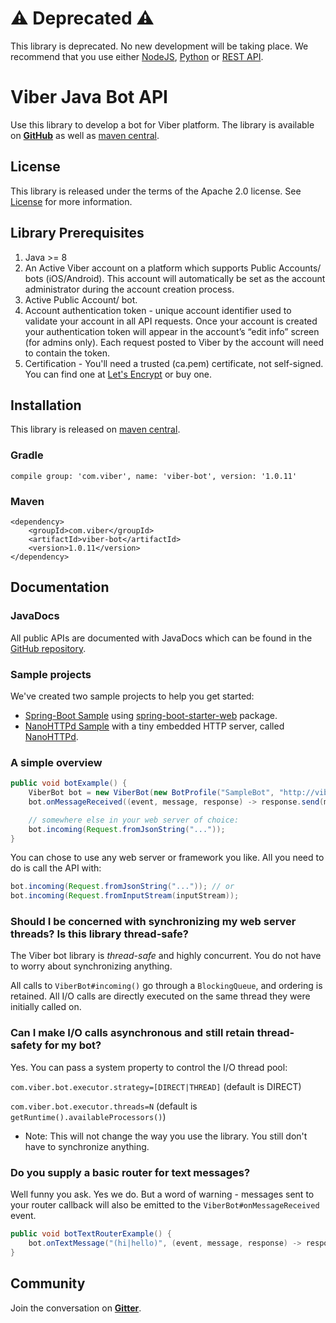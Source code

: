 # :warning: Deprecated :warning:

This library is deprecated.  No new development will be taking place. We recommend that you use either [NodeJS](https://github.com/Viber/viber-bot-node), [Python](https://github.com/Viber/viber-bot-python) or [REST API](https://developers.viber.com/docs/api/rest-bot-api/).

# Viber Java Bot API

Use this library to develop a bot for Viber platform.
The library is available on **[GitHub](https://github.com/Viber/viber-bot-java)** as well as [maven central](http://central.maven.org/maven2/com/viber/viber-bot/).

## License

This library is released under the terms of the Apache 2.0 license. See [License](https://github.com/Viber/viber-bot-java/blob/master/LICENSE.md) for more information.

## Library Prerequisites

1. Java >= 8
1. An Active Viber account on a platform which supports Public Accounts/ bots (iOS/Android). This account will automatically be set as the account administrator during the account creation process.
1. Active Public Account/ bot.
1. Account authentication token - unique account identifier used to validate your account in all API requests. Once your account is created your authentication token will appear in the account’s “edit info” screen (for admins only). Each request posted to Viber by the account will need to contain the token.
1. Certification - You'll need a trusted (ca.pem) certificate, not self-signed. You can find one at [Let's Encrypt](https://letsencrypt.org/) or buy one.

## Installation

This library is released on [maven central](http://central.maven.org/maven2/com/viber/viber-bot/).

### Gradle

```
compile group: 'com.viber', name: 'viber-bot', version: '1.0.11'
```

### Maven

```
<dependency>
    <groupId>com.viber</groupId>
    <artifactId>viber-bot</artifactId>
    <version>1.0.11</version>
</dependency>
```

## Documentation

### JavaDocs

All public APIs are documented with JavaDocs which can be found in the [GitHub repository](http://htmlpreview.github.io/?https://github.com/Viber/viber-bot-java/blob/master/docs/index.html).

### Sample projects

We've created two sample projects to help you get started:

* [Spring-Boot Sample](https://github.com/Viber/viber-bot-java/tree/master/spring-boot-sample) using [spring-boot-starter-web](https://github.com/spring-projects/spring-boot/tree/master/spring-boot-starters/spring-boot-starter-web) package.
* [NanoHTTPd Sample](https://github.com/Viber/viber-bot-java/tree/master/nano-httpd-sample/) with a tiny embedded HTTP server, called [NanoHTTPd](https://github.com/NanoHttpd/nanohttpd).

### A simple overview

```java
public void botExample() {
    ViberBot bot = new ViberBot(new BotProfile("SampleBot", "http://viber.com/avatar.jpg"), "YOUR_AUTH_TOKEN_HERE");
    bot.onMessageReceived((event, message, response) -> response.send(message));

    // somewhere else in your web server of choice:
    bot.incoming(Request.fromJsonString("..."));
}
```

You can chose to use any web server or framework you like. All you need to do is call the API with:

```java
bot.incoming(Request.fromJsonString("...")); // or
bot.incoming(Request.fromInputStream(inputStream));
```

### Should I be concerned with synchronizing my web server threads? Is this library thread-safe?

The Viber bot library is *thread-safe* and highly concurrent. You do not have to worry about synchronizing anything.

All calls to `ViberBot#incoming()` go through a `BlockingQueue`, and ordering is retained.
All I/O calls are directly executed on the same thread they were initially called on.

### Can I make I/O calls asynchronous and still retain thread-safety for my bot?

Yes. You can pass a system property to control the I/O thread pool:

`com.viber.bot.executor.strategy=[DIRECT|THREAD]` (default is DIRECT)

`com.viber.bot.executor.threads=N` (default is `getRuntime().availableProcessors()`)

* Note: This will not change the way you use the library. You still don't have to synchronize anything.

### Do you supply a basic router for text messages?

Well funny you ask. Yes we do. But a word of warning - messages sent to your router callback will also be emitted to the `ViberBot#onMessageReceived` event.

```java
public void botTextRouterExample() {
    bot.onTextMessage("(hi|hello)", (event, message, response) -> response.send("Hi " + event.getSender().getName()));
}
```

## Community		

Join the conversation on **[Gitter](https://gitter.im/viber/bot-java)**.

